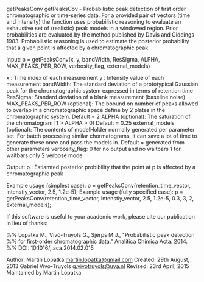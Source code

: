 getPeaksConv
  getPeaksCov - Probabilistic peak detection of first order chromatographic
  or time-series data. For a provided pair of vectors (time and intensity)
  the function uses probabilistic reasoning to evaluate an exhaustive set 
  of (realistic) peak models in a windowed region. Prior probabilities are
  evaluated by the method published by Davis and Giddings 1983.
  Probabilistic reasoning is used to estimate the posterior probability
  that a given point is affected by a chromatographic peak.
 
  Input:
  p = getPeaksConv(x, y, bandWidth, ResSigma, ALPHA, MAX_PEAKS_PER_ROW, verbosity_flag, external_models)
  
  x : Time index of each measurement
  y : Intensity value of each measurement
  bandWidth: The standard deviation of a prototypical Gaussian peak for the
  chromatographic system expressed in terms of retention time
  ResSigma: Standard deviation of a blank measurement (baseline noise)
  MAX_PEAKS_PER_ROW (optional): The boound on number of peaks allowed to overlap in a
  chromatographic space define by 2 plates in the chromatographic system.
  Default = 2
  ALPHA (optional): The saturation of the chromatogram [1 > ALPHA > 0]
  Default = 0.25
  external_models (optional): The contents of modelHolder normally
  generated per parameter set. For batch processing similar chormatograms,
  it can save a lot of time to generate these once and pass the models in.
  Default = generated from other parameters
  verbosity_flag: 0 for no output and no waitbars
                  1 for waitbars only
                  2 verbose mode
 
  Output:
  p : Estiamted posterior probibility that the point at p is affected by a
  chromatographic peak
 
  Example usage (simplest case):
  p = getPeaksConv(retention_time_vector, intenstiy_vector, 2.5, 1.2e-5);
  Example usage (fully specified case):
  p = getPeaksConv(retention_time_vector, intenstiy_vector, 2.5, 1.2e-5, 0.3, 3, 2, external_models);
 
  If this software is useful to your academic work, please cite our
  publication in lieu of thanks:
 
 %% Lopatka M., Vivó-Truyols G., Sjerps M.J., "Probabilistic peak detection
 %% for first-order chromatographic data." Analitica Chimica Acta. 2014.
 %% DOI: 10.1016/j.aca.2014.02.015
 
  Author: Martin Lopatka <martin.lopatka@gmail.com> Created: 29th August, 2013
  Gabriel Vivó-Truyols <g.vivotruyols@uva.nl> Revised: 23rd April, 2015
  Maintained by Martin Lopatka
